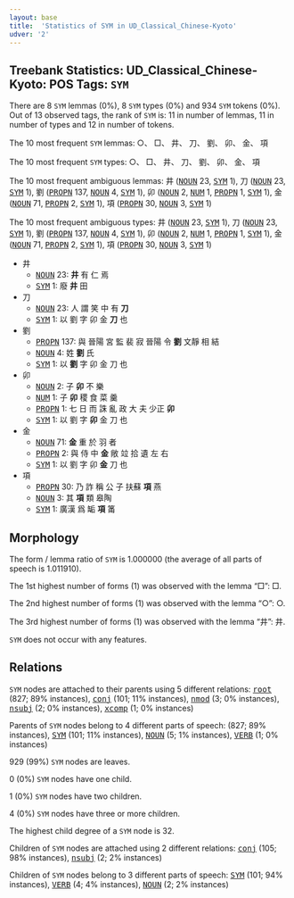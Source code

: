 ```yaml
---
layout: base
title:  'Statistics of SYM in UD_Classical_Chinese-Kyoto'
udver: '2'
---
```


## Treebank Statistics: UD_Classical_Chinese-Kyoto: POS Tags: `SYM`

There are 8 `SYM` lemmas (0%), 8 `SYM` types (0%) and 934 `SYM` tokens (0%).
Out of 13 observed tags, the rank of `SYM` is: 11 in number of lemmas, 11 in number of types and 12 in number of tokens.

The 10 most frequent `SYM` lemmas: ○、 □、 井、 刀、 劉、 卯、 金、 項

The 10 most frequent `SYM` types:  ○、 □、 井、 刀、 劉、 卯、 金、 項

The 10 most frequent ambiguous lemmas: 井 (<tt><a href="lzh_kyoto-pos-NOUN.html">NOUN</a></tt> 23, <tt><a href="lzh_kyoto-pos-SYM.html">SYM</a></tt> 1), 刀 (<tt><a href="lzh_kyoto-pos-NOUN.html">NOUN</a></tt> 23, <tt><a href="lzh_kyoto-pos-SYM.html">SYM</a></tt> 1), 劉 (<tt><a href="lzh_kyoto-pos-PROPN.html">PROPN</a></tt> 137, <tt><a href="lzh_kyoto-pos-NOUN.html">NOUN</a></tt> 4, <tt><a href="lzh_kyoto-pos-SYM.html">SYM</a></tt> 1), 卯 (<tt><a href="lzh_kyoto-pos-NOUN.html">NOUN</a></tt> 2, <tt><a href="lzh_kyoto-pos-NUM.html">NUM</a></tt> 1, <tt><a href="lzh_kyoto-pos-PROPN.html">PROPN</a></tt> 1, <tt><a href="lzh_kyoto-pos-SYM.html">SYM</a></tt> 1), 金 (<tt><a href="lzh_kyoto-pos-NOUN.html">NOUN</a></tt> 71, <tt><a href="lzh_kyoto-pos-PROPN.html">PROPN</a></tt> 2, <tt><a href="lzh_kyoto-pos-SYM.html">SYM</a></tt> 1), 項 (<tt><a href="lzh_kyoto-pos-PROPN.html">PROPN</a></tt> 30, <tt><a href="lzh_kyoto-pos-NOUN.html">NOUN</a></tt> 3, <tt><a href="lzh_kyoto-pos-SYM.html">SYM</a></tt> 1)

The 10 most frequent ambiguous types:  井 (<tt><a href="lzh_kyoto-pos-NOUN.html">NOUN</a></tt> 23, <tt><a href="lzh_kyoto-pos-SYM.html">SYM</a></tt> 1), 刀 (<tt><a href="lzh_kyoto-pos-NOUN.html">NOUN</a></tt> 23, <tt><a href="lzh_kyoto-pos-SYM.html">SYM</a></tt> 1), 劉 (<tt><a href="lzh_kyoto-pos-PROPN.html">PROPN</a></tt> 137, <tt><a href="lzh_kyoto-pos-NOUN.html">NOUN</a></tt> 4, <tt><a href="lzh_kyoto-pos-SYM.html">SYM</a></tt> 1), 卯 (<tt><a href="lzh_kyoto-pos-NOUN.html">NOUN</a></tt> 2, <tt><a href="lzh_kyoto-pos-NUM.html">NUM</a></tt> 1, <tt><a href="lzh_kyoto-pos-PROPN.html">PROPN</a></tt> 1, <tt><a href="lzh_kyoto-pos-SYM.html">SYM</a></tt> 1), 金 (<tt><a href="lzh_kyoto-pos-NOUN.html">NOUN</a></tt> 71, <tt><a href="lzh_kyoto-pos-PROPN.html">PROPN</a></tt> 2, <tt><a href="lzh_kyoto-pos-SYM.html">SYM</a></tt> 1), 項 (<tt><a href="lzh_kyoto-pos-PROPN.html">PROPN</a></tt> 30, <tt><a href="lzh_kyoto-pos-NOUN.html">NOUN</a></tt> 3, <tt><a href="lzh_kyoto-pos-SYM.html">SYM</a></tt> 1)


* 井
  * <tt><a href="lzh_kyoto-pos-NOUN.html">NOUN</a></tt> 23: <b>井</b> 有 仁 焉
  * <tt><a href="lzh_kyoto-pos-SYM.html">SYM</a></tt> 1: 廢 <b>井</b> 田
* 刀
  * <tt><a href="lzh_kyoto-pos-NOUN.html">NOUN</a></tt> 23: 人 謂 笑 中 有 <b>刀</b>
  * <tt><a href="lzh_kyoto-pos-SYM.html">SYM</a></tt> 1: 以 劉 字 卯 金 <b>刀</b> 也
* 劉
  * <tt><a href="lzh_kyoto-pos-PROPN.html">PROPN</a></tt> 137: 與 晉陽 宮 監 裴 寂 晉陽 令 <b>劉</b> 文靜 相 結
  * <tt><a href="lzh_kyoto-pos-NOUN.html">NOUN</a></tt> 4: 姓 <b>劉</b> 氏
  * <tt><a href="lzh_kyoto-pos-SYM.html">SYM</a></tt> 1: 以 <b>劉</b> 字 卯 金 刀 也
* 卯
  * <tt><a href="lzh_kyoto-pos-NOUN.html">NOUN</a></tt> 2: 子 <b>卯</b> 不 樂
  * <tt><a href="lzh_kyoto-pos-NUM.html">NUM</a></tt> 1: 子 <b>卯</b> 稷 食 菜 羹
  * <tt><a href="lzh_kyoto-pos-PROPN.html">PROPN</a></tt> 1: 七 日 而 誅 亂 政 大 夫 少正 <b>卯</b>
  * <tt><a href="lzh_kyoto-pos-SYM.html">SYM</a></tt> 1: 以 劉 字 <b>卯</b> 金 刀 也
* 金
  * <tt><a href="lzh_kyoto-pos-NOUN.html">NOUN</a></tt> 71: <b>金</b> 重 於 羽 者
  * <tt><a href="lzh_kyoto-pos-PROPN.html">PROPN</a></tt> 2: 與 侍 中 <b>金</b> 敞 竝 拾 遺 左 右
  * <tt><a href="lzh_kyoto-pos-SYM.html">SYM</a></tt> 1: 以 劉 字 卯 <b>金</b> 刀 也
* 項
  * <tt><a href="lzh_kyoto-pos-PROPN.html">PROPN</a></tt> 30: 乃 詐 稱 公 子 扶蘇 <b>項</b> 燕
  * <tt><a href="lzh_kyoto-pos-NOUN.html">NOUN</a></tt> 3: 其 <b>項</b> 類 皋陶
  * <tt><a href="lzh_kyoto-pos-SYM.html">SYM</a></tt> 1: 廣漢 爲 缿 <b>項</b> 筩

## Morphology

The form / lemma ratio of `SYM` is 1.000000 (the average of all parts of speech is 1.011910).

The 1st highest number of forms (1) was observed with the lemma “□”: □.

The 2nd highest number of forms (1) was observed with the lemma “○”: ○.

The 3rd highest number of forms (1) was observed with the lemma “井”: 井.

`SYM` does not occur with any features.


## Relations

`SYM` nodes are attached to their parents using 5 different relations: <tt><a href="lzh_kyoto-dep-root.html">root</a></tt> (827; 89% instances), <tt><a href="lzh_kyoto-dep-conj.html">conj</a></tt> (101; 11% instances), <tt><a href="lzh_kyoto-dep-nmod.html">nmod</a></tt> (3; 0% instances), <tt><a href="lzh_kyoto-dep-nsubj.html">nsubj</a></tt> (2; 0% instances), <tt><a href="lzh_kyoto-dep-xcomp.html">xcomp</a></tt> (1; 0% instances)

Parents of `SYM` nodes belong to 4 different parts of speech:  (827; 89% instances), <tt><a href="lzh_kyoto-pos-SYM.html">SYM</a></tt> (101; 11% instances), <tt><a href="lzh_kyoto-pos-NOUN.html">NOUN</a></tt> (5; 1% instances), <tt><a href="lzh_kyoto-pos-VERB.html">VERB</a></tt> (1; 0% instances)

929 (99%) `SYM` nodes are leaves.

0 (0%) `SYM` nodes have one child.

1 (0%) `SYM` nodes have two children.

4 (0%) `SYM` nodes have three or more children.

The highest child degree of a `SYM` node is 32.

Children of `SYM` nodes are attached using 2 different relations: <tt><a href="lzh_kyoto-dep-conj.html">conj</a></tt> (105; 98% instances), <tt><a href="lzh_kyoto-dep-nsubj.html">nsubj</a></tt> (2; 2% instances)

Children of `SYM` nodes belong to 3 different parts of speech: <tt><a href="lzh_kyoto-pos-SYM.html">SYM</a></tt> (101; 94% instances), <tt><a href="lzh_kyoto-pos-VERB.html">VERB</a></tt> (4; 4% instances), <tt><a href="lzh_kyoto-pos-NOUN.html">NOUN</a></tt> (2; 2% instances)

